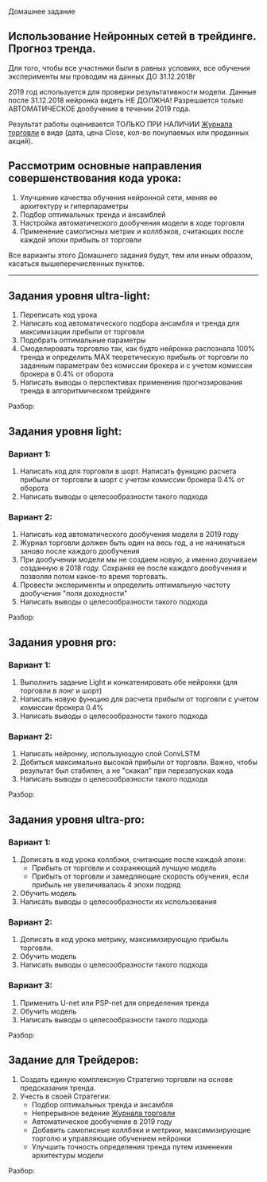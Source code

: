 Домашнее задание
## Использование Нейронных сетей в трейдинге. Прогноз тренда.
Для того, чтобы все участники были в равных условиях, все обучения эксперименты мы проводим на данных ДО 31.12.2018г

2019 год используется для проверки результативности модели. Данные после 31.12.2018 нейронка видеть НЕ ДОЛЖНА!
Разрешается только АВТОМАТИЧЕСКОЕ дообучение в течении 2019 года.

Результат работы оценивается ТОЛЬКО ПРИ НАЛИЧИИ [Журнала торговли](https://github.com/ikonushok/AI-Traiding/blob/main/Open%20Lesson%20AI_Trading/data/Val_153547_t14_e30_SBER_Conv_1h_Up_v1.txt) в виде (дата, цена Close, кол-во покупаемых или проданных акций).

## Рассмотрим основные направления совершенствования кода урока:
1.  Улучшение качества обучения нейронной сети, меняя ее архитектуру и гиперпараметры
2.  Подбор оптимальных тренда и ансамблей
3.  Настройка автоматического дообучения модели в ходе торговли
4.  Применение самописных метрик и коллбэков, считающих после каждой эпохи прибыль от торговли

Все варианты этого Домашнего задания будут, тем или иным образом, касаться вышеперечисленных пунктов.

----

## Задания уровня ultra-light:
1.	Переписать код урока
2.	Написать код автоматического подбора ансамбля и тренда для максимизации прибыли от торговли
3.  Подобрать оптимальные параметры
4.  Смоделировать торговлю так, как будто нейронка распознала 100% тренда и определить MAX теоретическую прибыль от торговли по заданным параметрам без комиссии брокера и с учетом комиссии брокера в 0.4% от оборота
5.  Написать выводы о перспективах применения прогнозирования тренда в алгоритмическом трейдинге

Разбор: 

## Задания уровня light:
### Вариант 1:
1.	Написать код для торговли в шорт. Написать функцию расчета прибыли от торговли в шорт с учетом комиссии брокера 0.4% от оборота
2.  Написать выводы о целесообразности такого подхода

### Вариант 2:
1.  Написать код автоматического дообучения модели в 2019 году
2.  Журнал торговли должен быть один на весь год, а не начинаться заново после каждого дообучения
3.  При дообучении модели мы не создаем новую, а именно доучиваем созданную в 2018 году. Сохраняя ее после каждого дообучения и позволяя потом какое-то время торговать.
4.  Провести эксперименты и определить оптимальную частоту дообучения "поля доходности"
5.  Написать выводы о целесообразности такого подхода

Разбор: 
 
## Задания уровня pro:
### Вариант 1:
1.  Выполнить задание Light и конкатенировать обе нейронки (для торговли в лонг и шорт)
2.  Написать новую функцию для расчета прибыли от торговли с учетом комиссии брокера 0.4%
3.  Написать выводы о целесообразности такого подхода

### Вариант 2:
1.  Написать нейронку, использующую слой ConvLSTM
2.  Добиться максимально высокой прибыли от торговли.
Важно, чтобы результат был стабилен, а не "скакал" при перезапусках кода
3.  Написать выводы о целесообразности такого подхода

Разбор: 

## Задания уровня ultra-pro:
### Вариант 1: 
1.  Дописать в код урока коллбэки, считающие после каждой эпохи:
      - Прибыть от торговли и сохраняющий лучшую модель
      - Прибыть от торговли и замедляющие скорость обучения, если прибыль не увеличивалась 4 эпохи подряд 
2.  Обучить модель
3.  Написать выводы о целесообразности их использования

### Вариант 2: 
1.  Дописать в код урока метрику, максимизирующую прибыль торговли.
2.  Обучить модель
3.  Написать выводы о целесообразности такого подхода

### Вариант 3: 
1.  Применить U-net или PSP-net для определения тренда
2.  Обучить модель
3.  Написать выводы о целесообразности такого подхода

Разбор: 

## Задание для Трейдеров:
1.  Создать единую комплексную Стратегию торговли на основе предсказания тренда.
3.  Учесть в своей Стратегии:
    - Подбор оптимальных тренда и ансамбля
    - Непрерывное ведение [Журнала торговли](https://github.com/ikonushok/AI-Traiding/blob/main/Open%20Lesson%20AI_Trading/data/Val_153547_t14_e30_SBER_Conv_1h_Up_v1.txt)
    - Автоматическое дообучение в 2019 году
    - Добавить самописные коллбэки и метрики, максимизирующие торголю и управляющие обучением нейронки
    - Улучшить точность определения тренда путем изменения архитектуры модели
    
Разбор: 